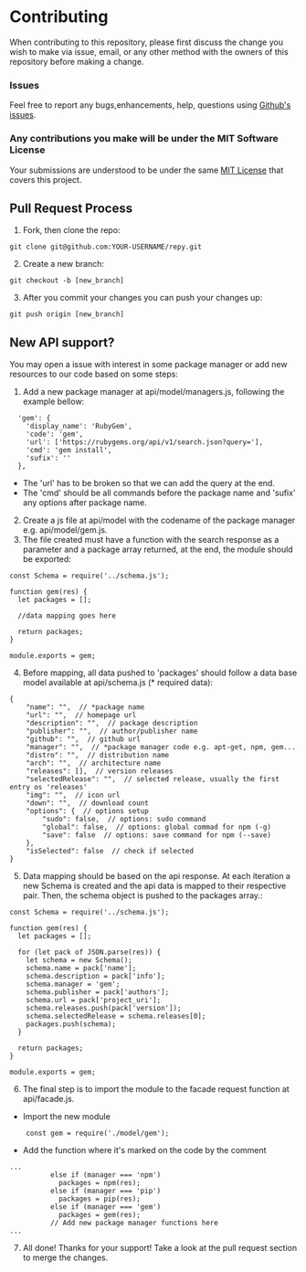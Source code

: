 # Contributing

When contributing to this repository, please first discuss the change you wish to make via issue,
email, or any other method with the owners of this repository before making a change.

### Issues

Feel free to report any bugs,enhancements, help, questions using [Github's issues](https://help.github.com/articles/creating-an-issue/).

### Any contributions you make will be under the MIT Software License

Your submissions are understood to be under the same [MIT License](LICENSE.md) that covers this project.


## Pull Request Process

1. Fork, then clone the repo:
```
git clone git@github.com:YOUR-USERNAME/repy.git
```
2. Create a new branch:
```
git checkout -b [new_branch]
```
3. After you commit your changes you can push your changes up:
```
git push origin [new_branch]
```

## New API support?

You may open a issue with interest in some package manager or add new resources to our code based on some steps:

1. Add a new package manager at api/model/managers.js, following the example bellow:

```
  'gem': {
    'display_name': 'RubyGem',
    'code': 'gem',
    'url': ['https://rubygems.org/api/v1/search.json?query='],
    'cmd': 'gem install',
    'sufix': ''
  },
```
* The 'url' has to be broken so that we can add the query at the end.
* The 'cmd' should be all commands before the package name and 'sufix' any options after package name.

2. Create a js file at api/model with the codename of the package manager e.g. api/model/gem.js.
3. The file created must have a function with the search response as a parameter and a package array returned, at the end, the module should be exported:
```
const Schema = require('../schema.js');

function gem(res) {
  let packages = [];

  //data mapping goes here

  return packages;
}

module.exports = gem;
```
4. Before mapping, all data pushed to 'packages' should follow a data base model available at api/schema.js (* required data):
```
{
    "name": "",  // *package name
    "url": "",  // homepage url
    "description": "",  // package description
    "publisher": "",  // author/publisher name
    "github": "",  // github url
    "manager": "",  // *package manager code e.g. apt-get, npm, gem...
    "distro": "",  // distribution name
    "arch": "",  // architecture name
   	"releases": [],  // version releases
    "selectedRelease": "",  // selected release, usually the first entry os 'releases'
    "img": "",  // icon url
    "down": "",  // download count
    "options": {  // options setup
        "sudo": false,  // options: sudo command
        "global": false,  // options: global commad for npm (-g)
        "save": false  // options: save command for npm (--save)
    },
    "isSelected": false  // check if selected
}
```
5. Data mapping should be based on the api response. At each iteration a new Schema is created and the api data is mapped to their respective pair. Then, the schema object is pushed to the packages array.:
```
const Schema = require('../schema.js');

function gem(res) {
  let packages = [];

  for (let pack of JSON.parse(res)) {
    let schema = new Schema();
    schema.name = pack['name'];
    schema.description = pack['info'];
    schema.manager = 'gem';
    schema.publisher = pack['authors'];
    schema.url = pack['project_uri'];
    schema.releases.push(pack['version']);
    schema.selectedRelease = schema.releases[0];
    packages.push(schema);
  }

  return packages;
}

module.exports = gem;
```
6. The final step is to import the module to the facade request function at api/facade.js.

* Import the new module
```
	const gem = require('./model/gem');
```
* Add the function where it's marked on the code by the comment
```
...
          else if (manager === 'npm')
            packages = npm(res);
          else if (manager === 'pip')
            packages = pip(res);
          else if (manager === 'gem')
            packages = gem(res);
          // Add new package manager functions here
...
```
7. All done! Thanks for your support! Take a look at the pull request section to merge the changes.
